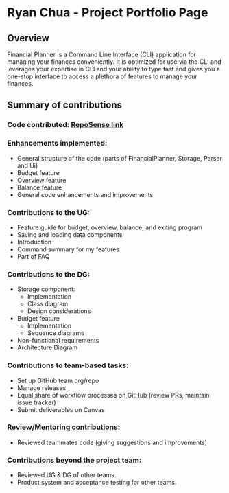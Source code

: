 # Ryan Chua - Project Portfolio Page

## Overview

Financial Planner is a Command Line Interface (CLI) application for managing your finances conveniently.
It is optimized for use via the CLI and leverages your expertise in CLI and your ability to type fast and gives
you a one-stop interface to access a plethora of features to manage your finances.

## Summary of contributions

### Code contributed: [RepoSense link](https://nus-cs2113-ay2324s1.github.io/tp-dashboard/?search=ryan1604&breakdown=true)

### Enhancements implemented:

* General structure of the code (parts of FinancialPlanner, Storage, Parser and Ui)
* Budget feature
* Overview feature
* Balance feature
* General code enhancements and improvements

### Contributions to the UG:

* Feature guide for budget, overview, balance, and exiting program
* Saving and loading data components
* Introduction
* Command summary for my features
* Part of FAQ

### Contributions to the DG:

* Storage component:
  * Implementation
  * Class diagram
  * Design considerations
* Budget feature
  * Implementation
  * Sequence diagrams
* Non-functional requirements
* Architecture Diagram

### Contributions to team-based tasks:

* Set up GitHub team org/repo
* Manage releases
* Equal share of workflow processes on GitHub (review PRs, maintain issue tracker)
* Submit deliverables on Canvas

### Review/Mentoring contributions:

* Reviewed teammates code (giving suggestions and improvements)

### Contributions beyond the project team:

* Reviewed UG & DG of other teams.
* Product system and acceptance testing for other teams.